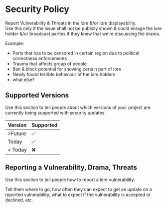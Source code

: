 # Security Policy
Report Vulnerability & Threats in the lore &/or lore displayability.  
Use this only if the issue shall not be publicly shown & could enrage the lore holder &/or broadcast parties if they knew that we're discussing the drama.

Example:
- Parts that has to be censored in certain region due to political correctness enforcements
- Trauma that affects group of people
- Ban & block potential for showing certain part of lore
- Newly found terrible behaviour of the lore holders
- what else?

## Supported Versions

Use this section to tell people about which versions of your project are
currently being supported with security updates.

| Version | Supported          |
| ------- | ------------------ |
| >Future  | :white_check_mark: |
| Today  | :white_check_mark: |
| < Today   | :x:               |

## Reporting a Vulnerability, Drama, Threats

Use this section to tell people how to report a lore vulnerability.

Tell them where to go, how often they can expect to get an update on a
reported vulnerability, what to expect if the vulnerability is accepted or
declined, etc.
